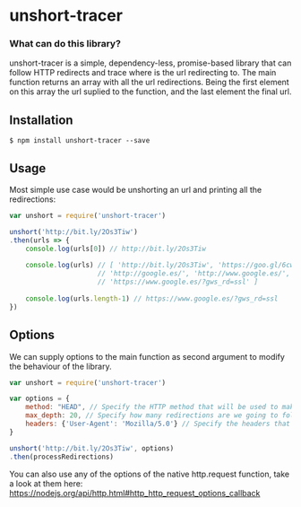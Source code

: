 # unshort-tracer
### What can do this library?
unshort-tracer is a simple, dependency-less, promise-based library that can follow HTTP redirects and trace where is the url redirecting to. The main function returns an array with all the url redirections. Being the first element on this array the url suplied to the function, and the last element the final url.


## Installation
`$ npm install unshort-tracer --save`


## Usage
Most simple use case would be unshorting an url and printing all the redirections: 
```javascript 
var unshort = require('unshort-tracer')

unshort('http://bit.ly/2Os3Tiw')
.then(urls => {
    console.log(urls[0]) // http://bit.ly/2Os3Tiw
    
    console.log(urls) // [ 'http://bit.ly/2Os3Tiw', 'https://goo.gl/6cwyTp',
                      // 'http://google.es/', 'http://www.google.es/',
                      // 'https://www.google.es/?gws_rd=ssl' ]
                      
    console.log(urls.length-1) // https://www.google.es/?gws_rd=ssl
})
```


## Options
We can supply options to the main function as second argument to modify the behaviour of the library. 
```javascript
var unshort = require('unshort-tracer') 

var options = {
    method: "HEAD", // Specify the HTTP method that will be used to make the HTTP request. Default: GET
    max_depth: 20, // Specify how many redirections are we going to follow. Default: disabled, follow all redirections
    headers: {'User-Agent': 'Mozilla/5.0'} // Specify the headers that we will be sending in our request, for example an User-Agent.
}

unshort('http://bit.ly/2Os3Tiw', options)
.then(processRedirections)
```

You can also use any of the options of the native http.request function, take a look at them here: https://nodejs.org/api/http.html#http_http_request_options_callback
